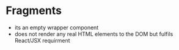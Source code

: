 # Fragments
- its an empty wrapper component
- does not render any real HTML elements to the DOM but fulfils React/JSX requirment

